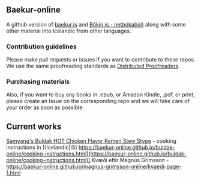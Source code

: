 ## Baekur-online
A github version of [baekur.is](https://baekur.is) and [Bókin.is - netbókabúð](https://bokin.is) along with some other material into Icelandic from other languages.

### Contribution guidelines 
Please make pull requests or issues if you want to contribute to these repos. We use the same proofreading standards as [Distributed Proofreaders](https://www.pgdp.net/c/).


### Purchasing materials
Also, if you want to buy any books in .epub, or Amazon Kindle, .pdf, or print, 
please create an Issue on the corresponding repo and we will take care of your order as soon as possible.

## Current works
[Samyang's Buldak HOT Chicken Flavor Ramen Stew Stype](https://samyangfoods.com) - cooking instructions in [(Icelandic|IS) https://baekur-online.github.io/buldak-online/cooking-instructions.html](https://baekur-online.github.io/buldak-online/cooking-instructions.html)\
Kvæði eftir Magnús Grímsson - https://baekur-online.github.io/magnus-grimsson-online/kvaedi-page-1.html

<!--

**Here are some ideas to get you started:**

🙋‍♀️ A short introduction - what is your organization all about?
🌈 Contribution guidelines - how can the community get involved?
👩‍💻 Useful resources - where can the community find your docs? Is there anything else the community should know?
🍿 Fun facts - what does your team eat for breakfast?
🧙 Remember, you can do mighty things with the power of [Markdown](https://docs.github.com/github/writing-on-github/getting-started-with-writing-and-formatting-on-github/basic-writing-and-formatting-syntax)
-->
